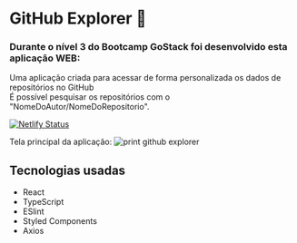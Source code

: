 <h1>GitHub Explorer 🚀</h1>

<h3>Durante o nível 3 do Bootcamp GoStack foi desenvolvido esta aplicação WEB:</h3>

<p>Uma aplicação criada para acessar de forma personalizada os dados de repositórios no GitHub <br />
É possível pesquisar os repositórios com o "NomeDoAutor/NomeDoRepositorio".</p>

[![Netlify Status](https://api.netlify.com/api/v1/badges/72465251-f0ad-4304-a086-8813c0c65875/deploy-status)](https://app.netlify.com/sites/gabriel-github/deploys)

Tela principal da aplicação:
![print github explorer](https://user-images.githubusercontent.com/44583521/80525661-f697c600-8967-11ea-8bdb-fa29948d6619.png)

<h2> Tecnologias usadas </h2>

- React
- TypeScript
- ESlint
- Styled Components
- Axios

